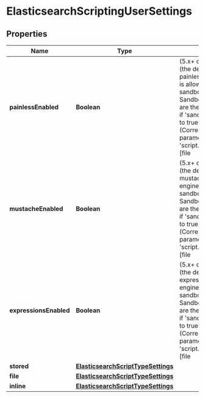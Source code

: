 # ElasticsearchScriptingUserSettings

## Properties
Name | Type | Description | Notes
------------ | ------------- | ------------- | -------------
**painlessEnabled** | **Boolean** | (5.x+ only) If enabled (the default) then the painless scripting engine is allowed as a sandboxed language. Sandboxed languages are the only ones allowed if &#x27;sandbox_mode&#x27; is set to true. NOTES: (Corresponds to the parameters &#x27;script.engine.painless.[file|stored|inline]&#x27;) |  [optional]
**mustacheEnabled** | **Boolean** | (5.x+ only) If enabled (the default) then the mustache scripting engine is allowed as a sandboxed language. Sandboxed languages are the only ones allowed if &#x27;sandbox_mode&#x27; is set to true. NOTES: (Corresponds to the parameters &#x27;script.engine.mustache.[file|stored|inline]&#x27;) |  [optional]
**expressionsEnabled** | **Boolean** | (5.x+ only) If enabled (the default) then the expressions scripting engine is allowed as a sandboxed language. Sandboxed languages are the only ones allowed if &#x27;sandbox_mode&#x27; is set to true. NOTES: (Corresponds to the parameters &#x27;script.engine.expression.[file|stored|inline]&#x27;) |  [optional]
**stored** | [**ElasticsearchScriptTypeSettings**](ElasticsearchScriptTypeSettings.md) |  |  [optional]
**file** | [**ElasticsearchScriptTypeSettings**](ElasticsearchScriptTypeSettings.md) |  |  [optional]
**inline** | [**ElasticsearchScriptTypeSettings**](ElasticsearchScriptTypeSettings.md) |  |  [optional]
